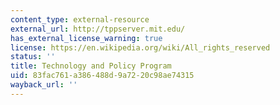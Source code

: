 ```yaml
---
content_type: external-resource
external_url: http://tppserver.mit.edu/
has_external_license_warning: true
license: https://en.wikipedia.org/wiki/All_rights_reserved
status: ''
title: Technology and Policy Program
uid: 83fac761-a386-488d-9a72-20c98ae74315
wayback_url: ''
---
```

